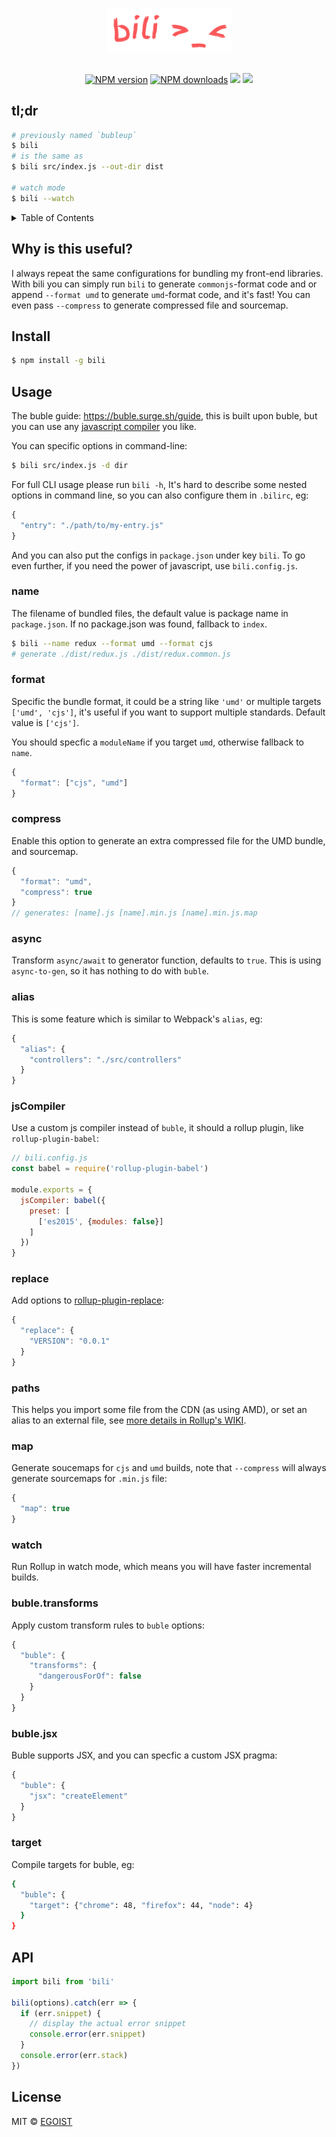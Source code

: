 <p align="center">
  <img src="./media/logo.png" width="200" /><br><br>
</p>

<p align="center">
  <a href="https://npmjs.com/package/bili"><img src="https://img.shields.io/npm/v/bili.svg?style=flat-square" alt="NPM version"></a>
  <a href="https://npmjs.com/package/bili"><img src="https://img.shields.io/npm/dm/bili.svg?style=flat-square" alt="NPM downloads"></a>
  <a href="https://circleci.com/gh/egoist/bili/tree/master"><img src="https://img.shields.io/circleci/project/egoist/bili/master.svg?style=flat-square"></a>
  <a href="https://codecov.io/gh/egoist/bili"><img src="https://img.shields.io/codecov/c/github/egoist/bili.svg?style=flat-square"></a>
</p>

## tl;dr

```bash
# previously named `bubleup`
$ bili
# is the same as
$ bili src/index.js --out-dir dist

# watch mode
$ bili --watch
```

<details><summary>Table of Contents</summary>

<!-- toc -->

- [Why is this useful?](#why-is-this-useful)
- [Install](#install)
- [Usage](#usage)
  * [name](#name)
  * [format](#format)
  * [compress](#compress)
  * [async](#async)
  * [alias](#alias)
  * [jsCompiler](#jscompiler)
  * [replace](#replace)
  * [paths](#paths)
  * [map](#map)
  * [watch](#watch)
  * [buble.transforms](#bubletransforms)
  * [buble.jsx](#bublejsx)
  * [target](#target)
- [API](#api)
- [License](#license)

<!-- tocstop -->

</details>

## Why is this useful?

I always repeat the same configurations for bundling my front-end libraries. With bili you can simply run `bili` to generate `commonjs`-format code and or append `--format umd` to generate `umd`-format code, and it's fast! You can even pass `--compress` to generate compressed file and sourcemap.

## Install

```bash
$ npm install -g bili
```

## Usage

The buble guide: https://buble.surge.sh/guide, this is built upon buble, but you can use any [javascript compiler](#jscompiler) you like.

You can specific options in command-line:

```bash
$ bili src/index.js -d dir
```

For full CLI usage please run `bili -h`, It's hard to describe some nested options in command line, so you can also configure them in `.bilirc`, eg:

```js
{
  "entry": "./path/to/my-entry.js"
}
```

And you can also put the configs in `package.json` under key `bili`. To go even further, if you need the power of javascript, use `bili.config.js`.

### name

The filename of bundled files, the default value is package name in `package.json`. If no package.json was found, fallback to `index`.

```bash
$ bili --name redux --format umd --format cjs
# generate ./dist/redux.js ./dist/redux.common.js
```

### format

Specific the bundle format, it could be a string like `'umd'` or multiple targets `['umd', 'cjs']`, it's useful if you want to support multiple standards. Default value is `['cjs']`.

You should specfic a `moduleName` if you target `umd`, otherwise fallback to `name`.

```js
{
  "format": ["cjs", "umd"]
}
```

### compress

Enable this option to generate an extra compressed file for the UMD bundle, and sourcemap.

```js
{
  "format": "umd",
  "compress": true
}
// generates: [name].js [name].min.js [name].min.js.map
```

### async

Transform `async/await` to generator function, defaults to `true`. This is using `async-to-gen`, so it has nothing to do with `buble`.

### alias

This is some feature which is similar to Webpack's `alias`, eg:

```js
{
  "alias": {
    "controllers": "./src/controllers"
  }
}
```

### jsCompiler

Use a custom js compiler instead of `buble`, it should a rollup plugin, like `rollup-plugin-babel`:

```js
// bili.config.js
const babel = require('rollup-plugin-babel')

module.exports = {
  jsCompiler: babel({
    preset: [
      ['es2015', {modules: false}]
    ]
  })
}
```

### replace

Add options to [rollup-plugin-replace](https://github.com/rollup/rollup-plugin-replace):

```js
{
  "replace": {
    "VERSION": "0.0.1"
  }
}
```

### paths

This helps you import some file from the CDN (as using AMD), or set an alias to an external file, see [more details in Rollup's WIKI](https://github.com/rollup/rollup/wiki/JavaScript-API#paths).

### map

Generate soucemaps for `cjs` and `umd` builds, note that `--compress` will always generate sourcemaps for `.min.js` file:

```js
{
  "map": true
}
```

### watch

Run Rollup in watch mode, which means you will have faster incremental builds.

### buble.transforms

Apply custom transform rules to `buble` options:

```js
{
  "buble": {
    "transforms": {
      "dangerousForOf": false
    }
  }
}

```

### buble.jsx

Buble supports JSX, and you can specfic a custom JSX pragma:

```js
{
  "buble": {
    "jsx": "createElement"
  }
}
```

### target

Compile targets for buble, eg:

```bash
{
  "buble": {
    "target": {"chrome": 48, "firefox": 44, "node": 4}
  }
}
```

## API

```js
import bili from 'bili'

bili(options).catch(err => {
  if (err.snippet) {
    // display the actual error snippet
    console.error(err.snippet)
  }
  console.error(err.stack)
})
```

## License

MIT © [EGOIST](https://github.com/egoist)
